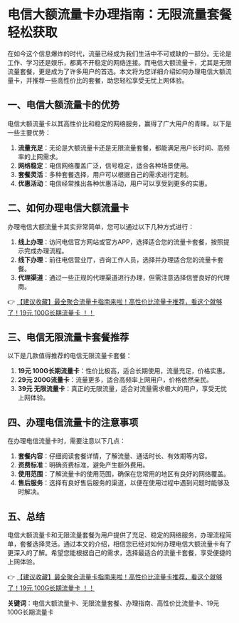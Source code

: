 # 电信大额流量卡办理指南：无限流量套餐轻松获取

在如今这个信息爆炸的时代，流量已经成为我们生活中不可或缺的一部分。无论是工作、学习还是娱乐，都离不开稳定的网络连接。而电信大额流量卡，尤其是无限流量套餐，更是成为了许多用户的首选。本文将为您详细介绍如何办理电信大额流量卡，并推荐一些高性价比的套餐，助您轻松享受无忧上网体验。

## 一、电信大额流量卡的优势

电信大额流量卡以其高性价比和稳定的网络服务，赢得了广大用户的青睐。以下是一些主要优势：

1. **流量充足**：无论是大额流量卡还是无限流量套餐，都能满足用户长时间、高频率的上网需求。
2. **网络稳定**：电信网络覆盖广泛，信号稳定，适合各种场景使用。
3. **套餐灵活**：多种套餐选择，用户可以根据自己的需求进行定制。
4. **优惠活动**：电信经常推出各种优惠活动，用户可以享受到更多的实惠。

## 二、如何办理电信大额流量卡

办理电信大额流量卡其实非常简单，您可以通过以下几种方式进行：

1. **线上办理**：访问电信官方网站或官方APP，选择适合您的流量卡套餐，按照提示完成办理流程。
2. **线下办理**：前往电信营业厅，咨询工作人员，选择并办理适合您的流量卡套餐。
3. **代理渠道**：通过一些正规的代理渠道进行办理，但需注意选择信誉良好的代理商。

👉 [【建议收藏】最全聚合流量卡指南来啦！高性价比流量卡推荐，看这个就够了！19元 100G长期流量卡 ！！](https://bit.ly/Liuliangka)

## 三、电信无限流量卡套餐推荐

以下是几款值得推荐的电信无限流量卡套餐：

1. **19元 100G长期流量卡**：性价比极高，适合长期使用，流量充足，价格实惠。
2. **29元 200G流量卡**：流量更多，适合高频率上网用户，价格依然亲民。
3. **39元 无限流量卡**：真正的无限流量，适合对流量需求极大的用户，享受无忧上网体验。

## 四、办理电信流量卡的注意事项

在办理电信流量卡时，需要注意以下几点：

1. **套餐内容**：仔细阅读套餐详情，了解流量、通话时长、有效期等内容。
2. **资费标准**：明确资费标准，避免产生额外费用。
3. **使用范围**：了解流量卡的使用范围，确保在您常用的地区有良好的网络覆盖。
4. **售后服务**：选择有良好售后服务的渠道，以便在使用过程中遇到问题时能够及时解决。

## 五、总结

电信大额流量卡和无限流量套餐为用户提供了充足、稳定的网络服务，办理流程简单，套餐选择灵活。通过本文的介绍，相信您已经对如何办理电信大额流量卡有了更深入的了解。希望您能根据自己的需求，选择最适合的流量卡套餐，享受便捷的上网体验。

👉 [【建议收藏】最全聚合流量卡指南来啦！高性价比流量卡推荐，看这个就够了！19元 100G长期流量卡 ！！](https://bit.ly/Liuliangka)

**关键词**：电信大额流量卡、无限流量套餐、办理指南、高性价比流量卡、19元 100G长期流量卡
